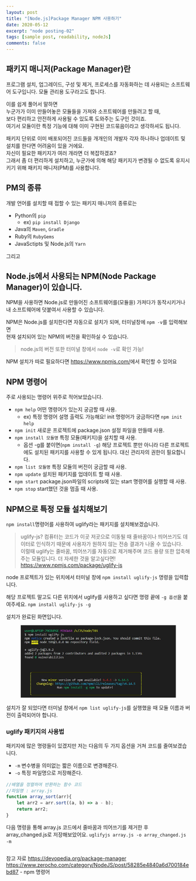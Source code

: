 ```yaml
---
layout: post
title: "[Node.js]Package Manager NPM 사용하기"
date: 2020-05-12
excerpt: "node posting-02"
tags: [sample post, readability, nodeJs]
comments: false
---
```

## 패키지 매니저(Package Manager)란
프로그램 설치, 업그레이드, 구성 및 제거, 프로세스를 자동화하는 데 사용되는 소프트웨어 도구입니다. 모듈 관리용 도구라고도 합니다.

이를 쉽게 풀어서 말하면  
누군가가 이미 만들어놓은 모듈들을 가져와 소프트웨어를 만들려고 할 때,  
보다 편리하고 안전하게 사용될 수 있도록 도와주는 도구인 것이죠.  
여기서 모듈이란 특정 기능에 대해 이미 구현된 코드묶음이라고 생각하셔도 됩니다.

패키지 단위로 이미 배포되어진 코드들을 개개인의 개발자 각자 하나하나 업데이트 및 설치를 한다면 어려움이 있을 거에요.  
자신이 필요한 패키지가 여러 개라면 더 복잡하겠죠?  
그래서 좀 더 편리하게 설치하고, 누군가에 의해 해당 패키지가 변경될 수 없도록 유지시키기 위해 패키지 매니저(PM)를 사용합니다.  

## PM의 종류  
개발 언어를 설치할 때 접할 수 있는 패키지 매니저의 종류로는  
+ Python의 `pip`
    + ex) `pip install Django`
+ Java의 `Maven`, `Gradle`
+ Ruby의 `RubyGems`
+ JavaSctipts 및 Node.js의 `Yarn`

그리고  

## Node.js에서 사용되는 NPM(Node Package Manager)이 있습니다.  
NPM을 사용하면 Node.js로 만들어진 소프트웨어를(모듈을) 가져다가 동작시키거나 내 소프트웨어에 덧붙여서 사용할 수 있습니다.  

NPM은 Node.js를 설치한다면 자동으로 설치가 되며, 터미널창에 `npm -v`를 입력해보면  
현재 설치되어 있는 NPM의 버전을 확인하실 수 있습니다.
> node.js의 버전 또한 터미널 창에서 `node -v`로 확인 가능!

NPM 설치가 따로 필요하다면 <https://www.npmjs.com/>에서 확인할 수 있어요  

## NPM 명령어
주로 사용되는 명령어 위주로 적어보았습니다.

+ `npm help` 어떤 명령어가 있는지 궁금할 때 사용. 
    + ex) 특정 명령어 설명 출력도 가능해요! init 명령어가 궁금하다면 `npm init help`
+ `npm init` 새로운 프로젝트에 package.json 설정 파일을 만들때 사용.
+ `npm install 모듈명` 특정 모듈(패키지)을 설치할 때 사용.
    + 옵션 -g를 붙이면(`npm install -g`) 해당 프로젝트 뿐만 아니라 다른 프로젝트에도 설치된 패키지를 사용할 수 있게 됩니다.  대신 관리자의 권한이 필요합니다.
+ `npm list 모듈명` 특정 모듈의 버전이 궁금할 때 사용.
+ `npm update` 설치된 패키지를 업데이트 할 때 사용.
+ `npm start` package.json파일의 scripts에 있는 start 명령어를 실행할 때 사용. 
+ `npm stop` start했던 것을 멈출 때 사용.  

## NPM으로 특정 모듈 설치해보기
`npm install`명령어를 사용하여 uglify라는 패키지를 설치해보겠습니다.

> uglify-js?
> 컴퓨터는 코드가 이곳 저곳으로 이동될 때 줄바꿈이나 띄어쓰기도 데이터로 인식하기 때문에 사용자가 원하지 않는 전송 결과가 나올 수 있습니다.  
이럴때 uglify는 줄바꿈, 띄어쓰기를 자동으로 제거해주며 코드 용량 또한 압축해주는 모듈입니다.
>더 자세한 것을 알고싶다면! <https://www.npmjs.com/package/uglify-js>

node 프로젝트가 있는 위치에서 터미널 창에 `npm install uglify-js` 명령을 입력합니다.  

해당 프로젝트 말고도 다른 위치에서 uglify를 사용하고 싶다면 명령 끝에 `-g 옵션`을 붙여주세요.
`npm install uglify-js -g`

설치가 완료된 화면입니다.
<figure>
    <img src="_posts\post_images\T02_1.JPG" />
</figure>

설치가 잘 되었다면 터미널 창에서 `npm list uglify-js`를 실행했을 때 모듈 이름과 버전이 출력되어야 합니다.

### uglify 패키지의 사용법
패키지에 많은 명령들이 있겠지만 저는 다음의 두 가지 옵션을 거쳐 코드를 줄여보겠습니다.  

+ `-m` 변수병을 의미없는 짧은 이름으로 변경해준다.  
+ `-o` 특정 파일명으로 저장해준다.

```javascript
//배열을 정렬하여 반환하는 함수 코드
//파일명 : array.js
function array_sort(arr){
    let arr2 = arr.sort((a, b) => a - b);
    return arr2;
}
```
다음 명령을 통해 array.js 코드에서 줄바꿈과 띄어쓰기를 제거한 후 array_changed.js로 저장해보았어요.
`uglifyjs array.js -o array_changed.js -m`

```javascript

```


참고 자료
<https://devopedia.org/package-manager>
<https://www.zerocho.com/category/NodeJS/post/58285e4840a6d700184ebd87> - npm 명령어